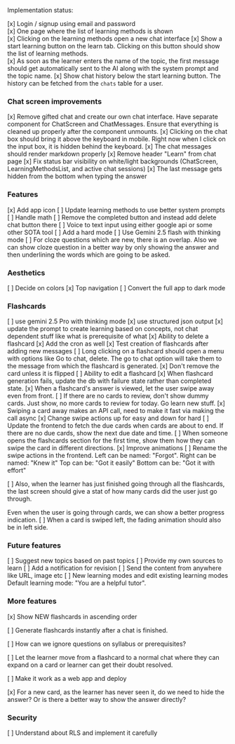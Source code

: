 Implementation status:

[x] Login / signup using email and password  
[x] One page where the list of learning methods is shown  
[x] Clicking on the learning methods open a new chat interface
[x] Show a start learning button on the learn tab. Clicking on this button should show the list of learning methods.  
[x] As soon as the learner enters the name of the topic, the first message should get automatically sent to the AI along with the system prompt and the topic name.
[x] Show chat history below the start learning button. The history can be fetched from the `chats` table for a user.


### Chat screen improvements
[x] Remove gifted chat and create our own chat interface. Have separate component for ChatScreen and ChatMessages. Ensure that everything is cleaned up properly after the component unmounts.
[x] Clicking on the chat box should bring it above the keyboard in mobile. Right now when I click on the input box, it is hidden behind the keyboard.
[x] The chat messages should render markdown properly
[x] Remove header "Learn" from chat page
[x] Fix status bar visibility on white/light backgrounds (ChatScreen, LearningMethodsList, and active chat sessions)
[x] The last message gets hidden from the bottom when typing the answer


### Features
[x] Add app icon
[ ] Update learning methods to use better system prompts
[ ] Handle math
[ ] Remove the completed button and instead add delete chat button there
[ ] Voice to text input using either google api or some other SOTA tool
[ ] Add a hard mode
[ ] Use Gemini 2.5 flash with thinking mode
[ ] For cloze questions which are new, there is an overlap. Also we can show cloze question in a better way by only showing the answer and then underlining the words which are going to be asked.

### Aesthetics
[ ] Decide on colors
[x] Top navigation
[ ] Convert the full app to dark mode


### Flashcards
[ ] use gemini 2.5 Pro with thinking mode
[x] use structured json output
[x] update the prompt to create learning based on concepts, not chat dependent stuff like what is prerequisite of what
[x] Ability to delete a flashcard
[x] Add the cron as well
[x] Test creation of flashcards after adding new messages
[ ] Long clicking on a flashcard should open a menu with options like Go to chat, delete.
The go to chat option will take them to the message from which the flashcard is generated.
[x] Don't remove the card unless it is flipped
[ ] Ability to edit a flashcard
[x] When flashcard generation fails, update the db with failure state rather than completed state.
[x] When a flashcard's answer is viewed, let the user swipe away even from front.
[ ] If there are no cards to review, don't show dummy cards. Just show, no more cards to review for today. Go learn new stuff.
[x] Swiping a card away makes an API call, need to make it fast via making the call async
[x] Change swipe actions up for easy and down for hard
[ ] Update the frontend to fetch the due cards when cards are about to end. If there are no due cards, show the next due date and time.
[ ] When someone opens the flashcards section for the first time, show them how they can swipe the card in different directions.
[x] Improve animations
[ ] Rename the swipe actions in the frontend. Left can be named: "Forgot".
Right can be named: "Knew it"
Top can be: "Got it easily"
Bottom can be: "Got it with effort"

[ ] Also, when the learner has just finished going through all the flashcards, the last screen should give a stat of how many cards did the user just go through.

Even when the user is going through cards, we can show a better progress indication.
[ ] When a card is swiped left, the fading animation should also be in left side. 

### Future features
[ ] Suggest new topics based on past topics 
[ ] Provide my own sources to learn
[ ] Add a notification for revision
[ ] Send the content from anywhere like URL, image etc
[ ] New learning modes and edit existing learning modes
Default learning mode: "You are a helpful tutor".


### More features
[x] Show NEW flashcards in ascending order

[ ] Generate flashcards instantly after a chat is finished.

[ ] How can we ignore questions on syllabus or prerequisites?

[ ] Let the learner move from a flashcard to a normal chat where they can expand on a card or learner can get their doubt resolved.

[ ] Make it work as a web app and deploy

[x] For a new card, as the learner has never seen it, do we need to hide the answer? Or is there a better way to show the answer directly?



### Security
[ ] Understand about RLS and implement it carefully
